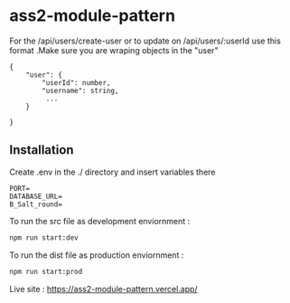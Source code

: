 
# ass2-module-pattern
For the /api/users/create-user or to update on  /api/users/:userId use this 
format .Make sure you are wraping objects in the "user" 

```
{
	"user": {
        "userId": number,
        "username": string,
         ...
    }
	
} 	
```



## Installation

Create .env in the ./ directory  and insert variables there 

```
PORT=
DATABASE_URL=
B_Salt_round=
```

To run the src file as development enviornment : 

```bash
npm run start:dev
```
To run the dist file as production enviornment : 


```bash
npm run start:prod
```
    
Live site : https://ass2-module-pattern.vercel.app/